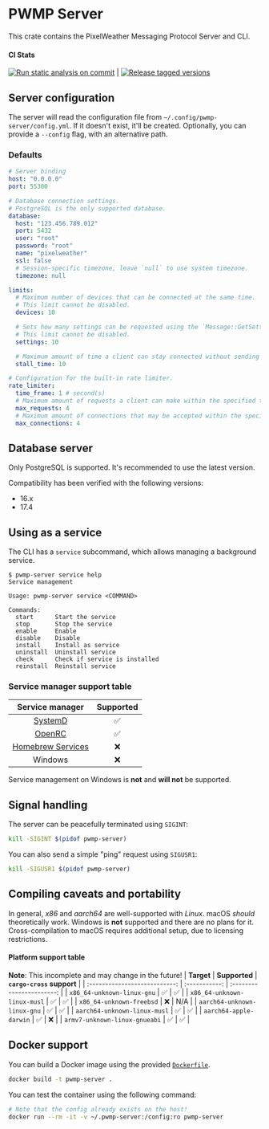 # PWMP Server
This crate contains the PixelWeather Messaging Protocol Server and CLI.

#### CI Stats
[![Run static analysis on commit](https://github.com/PixelWeatherProject/pwmp-server/actions/workflows/verify_commits.yml/badge.svg)](https://github.com/PixelWeatherProject/pwmp-server/actions/workflows/verify_commits.yml) | [![Release tagged versions](https://github.com/PixelWeatherProject/pwmp-server/actions/workflows/release.yml/badge.svg)](https://github.com/PixelWeatherProject/pwmp-server/actions/workflows/release.yml)

## Server configuration
The server will read the configuration file from `~/.config/pwmp-server/config.yml`. If it doesn't exist, it'll be created. Optionally, you can provide a `--config` flag, with an alternative path.

### Defaults
```yml
# Server binding
host: "0.0.0.0"
port: 55300

# Database connection settings.
# PostgreSQL is the only supported database.
database:
  host: "123.456.789.012"
  port: 5432
  user: "root"
  password: "root"
  name: "pixelweather"
  ssl: false
  # Session-specific timezone, leave `null` to use system timezone.
  timezone: null

limits:
  # Maximum number of devices that can be connected at the same time.
  # This limit cannot be disabled.
  devices: 10

  # Sets how many settings can be requested using the `Message::GetSettings`  message.
  # This limit cannot be disabled.
  settings: 10

  # Maximum amount of time a client can stay connected without sending any requests. If the client stays connected for longer than this time, without communicating, it will be kicked.
  stall_time: 10

# Configuration for the built-in rate limiter.
rate_limiter:
  time_frame: 1 # second(s)
  # Maximum amount of requests a client can make within the specified time frame above.
  max_requests: 4
  # Maximum amount of connections that may be accepted within the specified time frame above.
  max_connections: 4
```

## Database server
Only PostgreSQL is supported. It's recommended to use the latest version.

Compatibility has been verified with the following versions:
- 16.x
- 17.4

## Using as a service
The CLI has a `service` subcommand, which allows managing a background service.

```
$ pwmp-server service help
Service management

Usage: pwmp-server service <COMMAND>

Commands:
  start      Start the service
  stop       Stop the service
  enable     Enable
  disable    Disable
  install    Install as service
  uninstall  Uninstall service
  check      Check if service is installed
  reinstall  Reinstall service
```

### Service manager support table
|                   **Service manager**                   |  **Supported** |
|:-------------------------------------------------------:|:--------------:|
|             [SystemD](https://systemd.io/)              |       ✅       |
|        [OpenRC](https://github.com/OpenRC/openrc)       |       ✅       |
|  [Homebrew Services](https://github.com/Homebrew/brew)  |       ❌       |
|                        Windows                          |       ❌       |

Service management on Windows is **not** and **will not** be supported.

## Signal handling
The server can be peacefully terminated using `SIGINT`:
```sh
kill -SIGINT $(pidof pwmp-server)
```

You can also send a simple "ping" request using `SIGUSR1`:
```sh
kill -SIGUSR1 $(pidof pwmp-server)
```

## Compiling caveats and portability
In general, *x86* and *aarch64* are well-supported with *Linux*. macOS *should* theoretically work. Windows is **not** supported and there are no plans for it.
Cross-compilation to macOS requires additional setup, due to licensing restrictions.

#### Platform support table
**Note**: This incomplete and may change in the future!
|          **Target**           | **Supported** | **`cargo-cross` support** |
| :---------------------------: | :-----------: | :-----------------------: |
|  `x86_64-unknown-linux-gnu`   |       ✅       |             ✅             |
|  `x86_64-unknown-linux-musl`  |       ✅       |             ✅             |
|   `x86_64-unknown-freebsd`    |       ❌       |            N/A            |
|  `aarch64-unknown-linux-gnu`  |       ✅       |             ✅             |
| `aarch64-unknown-linux-musl`  |       ✅       |             ✅             |
|    `aarch64-apple-darwin`     |       ✅       |             ❌             |
| `armv7-unknown-linux-gnueabi` |       ✅       |             ✅             |

## Docker support
You can build a Docker image using the provided [`Dockerfile`](./Dockerfile).

```sh
docker build -t pwmp-server .
```

You can test the container using the following command:
```sh
# Note that the config already exists on the host!
docker run --rm -it -v ~/.pwmp-server:/config:ro pwmp-server
```